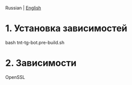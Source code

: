 Russian | [English](README.md)</br>

# 1. Установка зависимостей
bash tnt-tg-bot.pre-build.sh

# 2. Зависимости
OpenSSL
